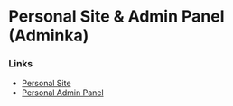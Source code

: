 Personal Site & Admin Panel (Adminka)
===================

### Links

* [Personal Site](https://version2.keygenqt.com/)
* [Personal Admin Panel](https://adminka.keygenqt.com/)